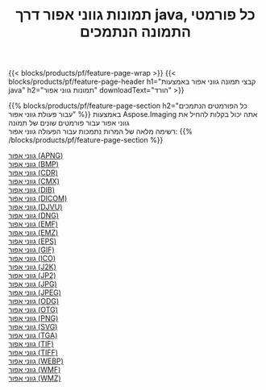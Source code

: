 ﻿---
title: תמונות גווני אפור דרך java, כל פורמטי התמונה הנתמכים 
weight: 3920
url: /he/java/grayscale 
lang: he
langdirlevel: 2
locales: zh-hans,ja,it,ru,de,es,fr,nl,id,lt,pl,pt,vi,tr,ko,zh-hant,ar,hi,th,sv,cs,uk,he
description: באמצעות Aspose.Imaging תוכל בקלות גווני אפור תמונות באמצעות java
---

{{< blocks/products/pf/feature-page-wrap >}}
{{< blocks/products/pf/feature-page-header h1="קבצי תמונה גווני אפור באמצעות java" h2="תמונות גווני אפור" downloadText="הורד" >}}


{{% blocks/products/pf/feature-page-section  h2="כל הפורמטים הנתמכים עבור פעולת גווני אפור" %}}
באמצעות Aspose.Imaging אתה יכול בקלות להחיל את גווני אפור עבור פורמטים שונים של תמונה
<br/>
רשימה מלאה של המרות נתמכות עבור הפעולה גווני אפור:
{{% /blocks/products/pf/feature-page-section %}}
<div class="container-fluid productfamilypage bg-gray">
    <div class="convertypes bg-gray agp-content section">
        <div class="container">
		<div class="row other-converters">
		    <div class='col-md-2 other-converter remove-lp remove-rp'><a href="/imaging/he/java/grayscale/apng" >גווני אפור (APNG)</a></div><div class='col-md-2 other-converter remove-lp remove-rp'><a href="/imaging/he/java/grayscale/bmp" >גווני אפור (BMP)</a></div><div class='col-md-2 other-converter remove-lp remove-rp'><a href="/imaging/he/java/grayscale/cdr" >גווני אפור (CDR)</a></div><div class='col-md-2 other-converter remove-lp remove-rp'><a href="/imaging/he/java/grayscale/cmx" >גווני אפור (CMX)</a></div><div class='col-md-2 other-converter remove-lp remove-rp'><a href="/imaging/he/java/grayscale/dib" >גווני אפור (DIB)</a></div><div class='col-md-2 other-converter remove-lp remove-rp'><a href="/imaging/he/java/grayscale/dicom" >גווני אפור (DICOM)</a></div><div class='col-md-2 other-converter remove-lp remove-rp'><a href="/imaging/he/java/grayscale/djvu" >גווני אפור (DJVU)</a></div><div class='col-md-2 other-converter remove-lp remove-rp'><a href="/imaging/he/java/grayscale/dng" >גווני אפור (DNG)</a></div><div class='col-md-2 other-converter remove-lp remove-rp'><a href="/imaging/he/java/grayscale/emf" >גווני אפור (EMF)</a></div><div class='col-md-2 other-converter remove-lp remove-rp'><a href="/imaging/he/java/grayscale/emz" >גווני אפור (EMZ)</a></div><div class='col-md-2 other-converter remove-lp remove-rp'><a href="/imaging/he/java/grayscale/eps" >גווני אפור (EPS)</a></div><div class='col-md-2 other-converter remove-lp remove-rp'><a href="/imaging/he/java/grayscale/gif" >גווני אפור (GIF)</a></div><div class='col-md-2 other-converter remove-lp remove-rp'><a href="/imaging/he/java/grayscale/ico" >גווני אפור (ICO)</a></div><div class='col-md-2 other-converter remove-lp remove-rp'><a href="/imaging/he/java/grayscale/j2k" >גווני אפור (J2K)</a></div><div class='col-md-2 other-converter remove-lp remove-rp'><a href="/imaging/he/java/grayscale/jp2" >גווני אפור (JP2)</a></div><div class='col-md-2 other-converter remove-lp remove-rp'><a href="/imaging/he/java/grayscale/jpg" >גווני אפור (JPG)</a></div><div class='col-md-2 other-converter remove-lp remove-rp'><a href="/imaging/he/java/grayscale/jpeg" >גווני אפור (JPEG)</a></div><div class='col-md-2 other-converter remove-lp remove-rp'><a href="/imaging/he/java/grayscale/odg" >גווני אפור (ODG)</a></div><div class='col-md-2 other-converter remove-lp remove-rp'><a href="/imaging/he/java/grayscale/otg" >גווני אפור (OTG)</a></div><div class='col-md-2 other-converter remove-lp remove-rp'><a href="/imaging/he/java/grayscale/png" >גווני אפור (PNG)</a></div><div class='col-md-2 other-converter remove-lp remove-rp'><a href="/imaging/he/java/grayscale/svg" >גווני אפור (SVG)</a></div><div class='col-md-2 other-converter remove-lp remove-rp'><a href="/imaging/he/java/grayscale/tga" >גווני אפור (TGA)</a></div><div class='col-md-2 other-converter remove-lp remove-rp'><a href="/imaging/he/java/grayscale/tif" >גווני אפור (TIF)</a></div><div class='col-md-2 other-converter remove-lp remove-rp'><a href="/imaging/he/java/grayscale/tiff" >גווני אפור (TIFF)</a></div><div class='col-md-2 other-converter remove-lp remove-rp'><a href="/imaging/he/java/grayscale/webp" >גווני אפור (WEBP)</a></div><div class='col-md-2 other-converter remove-lp remove-rp'><a href="/imaging/he/java/grayscale/wmf" >גווני אפור (WMF)</a></div><div class='col-md-2 other-converter remove-lp remove-rp'><a href="/imaging/he/java/grayscale/wmz" >גווני אפור (WMZ)</a></div>
                </div>
        </div>
    </div>
</div>
<br/>
